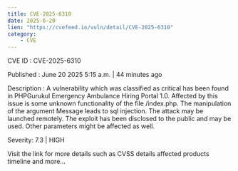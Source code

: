 ```yaml
---
title: CVE-2025-6310
date: 2025-6-20
lien: "https://cvefeed.io/vuln/detail/CVE-2025-6310"
category:
    - CVE
---
```


CVE ID : CVE-2025-6310

Published :  June 20
2025
5:15 a.m. | 44 minutes ago

Description : A vulnerability
which was classified as critical
has been found in PHPGurukul Emergency Ambulance Hiring Portal 1.0. Affected by this issue is some unknown functionality of the file /index.php. The manipulation of the argument Message leads to sql injection. The attack may be launched remotely. The exploit has been disclosed to the public and may be used. Other parameters might be affected as well.

Severity: 7.3 | HIGH

Visit the link for more details
such as CVSS details
affected products
timeline
and more...
